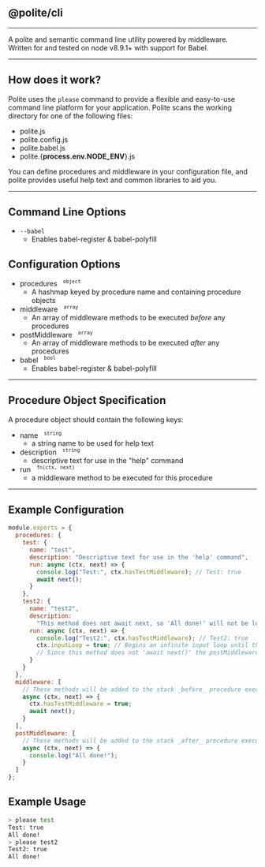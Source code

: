 ## @polite/cli
----
A polite and semantic command line utility powered by middleware.  
Written for and tested on node v8.9.1+ with support for Babel.

----

## How does it work?
Polite uses the `please` command to provide a flexible and easy-to-use command line platform for your application.
Polite scans the working directory for one of the following files:
+ polite.js
+ polite.config.js
+ polite.babel.js
+ polite.{**process.env.NODE_ENV**}.js

You can define procedures and middleware in your configuration file, and polite provides useful help text and common libraries to aid you.

----

## Command Line Options
* `--babel`
    * Enables babel-register & babel-polyfill

## Configuration Options
* procedures &nbsp; <sup>`object`</sup>
    * A hashmap keyed by procedure name and containing procedure objects
* middleware &nbsp; <sup>`array`</sup>
    * An array of middleware methods to be executed _before_ any procedures
* postMiddleware &nbsp; <sup>`array`</sup>
    * An array of middleware methods to be executed _after_ any procedures
* babel &nbsp; <sup>`bool`</sup>
    * Enables babel-register & babel-polyfill

----

## Procedure Object Specification
A procedure object should contain the following keys:
* name &nbsp; <sup>`string`</sup>
    - a string name to be used for help text
* description &nbsp; <sup>`string`</sup>
    - descriptive text for use in the "help" command
* run &nbsp; <sup>`fn(ctx, next)`</sup>
    - a middleware method to be executed for this procedure
 
----

## Example Configuration
```javascript
module.exports = {
  procedures: {
    test: {
      name: "test",
      description: "Descriptive text for use in the 'help' command",
      run: async (ctx, next) => {
        console.log("Test:", ctx.hasTestMiddleware); // Test: true
        await next();
      }
    },
    test2: {
      name: "test2",
      description:
        "This method does not await next, so 'All done!' will not be logged",
      run: async (ctx, next) => {
        console.log("Test2:", ctx.hasTestMiddleware); // Test2: true
        ctx.inputLoop = true; // Begins an infinite input loop until the user requests an "exit"
        // Since this method does not 'await next()' the postMiddleware will not execute
      }
    }
  },
  middleware: [
    // These methods will be added to the stack _before_ procedure execution
    async (ctx, next) => {
      ctx.hasTestMiddleware = true;
      await next();
    }
  ],
  postMiddleware: [
    // These methods will be added to the stack _after_ procedure execution
    async (ctx, next) => {
      console.log("All done!");
    }
  ]
};

```

## Example Usage
```bash
> please test
Test: true
All done!
> please test2
Test2: true
All done!
```